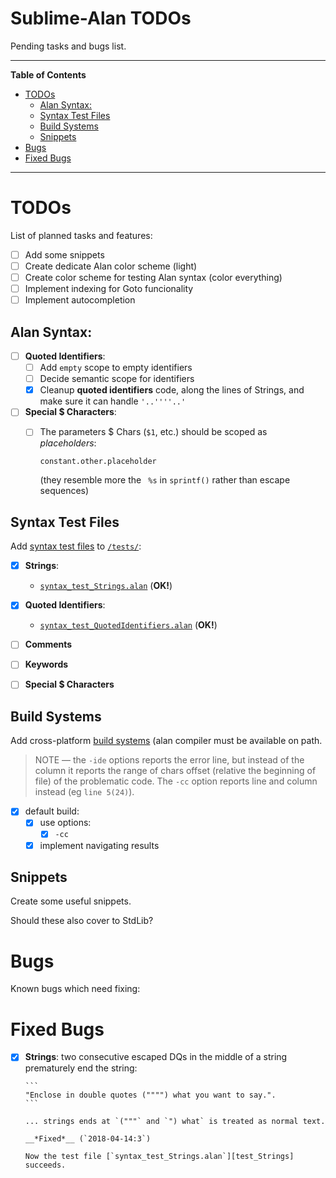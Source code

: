 # Sublime-Alan TODOs

Pending tasks and bugs list.


-----

**Table of Contents**

<!-- MarkdownTOC autolink="true" bracket="round" autoanchor="false" lowercase="only_ascii" uri_encoding="true" levels="1,2,3" -->

- [TODOs](#todos)
    - [Alan Syntax:](#alan-syntax)
    - [Syntax Test Files](#syntax-test-files)
    - [Build Systems](#build-systems)
    - [Snippets](#snippets)
- [Bugs](#bugs)
- [Fixed Bugs](#fixed-bugs)

<!-- /MarkdownTOC -->

-----

# TODOs

List of planned tasks and features:

- [ ] Add some snippets
- [ ] Create dedicate Alan color scheme (light)
- [ ] Create color scheme for testing Alan syntax (color everything)
- [ ] Implement indexing for Goto funcionality
- [ ] Implement autocompletion

## Alan Syntax:

+ [ ] __Quoted Identifiers__:
    * [ ] Add `empty` scope to empty identifiers
    * [ ] Decide semantic scope for identifiers
    * [x] Cleanup __quoted identifiers__ code, along the lines of Strings, and make sure it can handle `'..''''..'`
+ [ ] __Special $ Characters__:
    * [ ] The parameters $ Chars (`$1`, etc.) should be scoped as _placeholders_:

        ```
        constant.other.placeholder
        ```

        (they resemble more the ` %s` in `sprintf()` rather than escape sequences)

## Syntax Test Files

Add [syntax test files][ST3Docs syntax test] to [`/tests/`][tests]:

+ [x] __Strings__:
    * [`syntax_test_Strings.alan`][test_Strings] (__OK!__)
+ [x] __Quoted Identifiers__:
    * [`syntax_test_QuotedIdentifiers.alan`][test_QuotedIdentifiers] (__OK!__)
+ [ ] __Comments__
+ [ ] __Keywords__
+ [ ] __Special $ Characters__


[ST3Docs syntax test]: https://www.sublimetext.com/docs/3/syntax.html#testing "See Sublime Text 3 official documentation for this topic"

[tests]: ./tests/ "See 'tests' folder"
[test_Strings]: ./tests/syntax_test_Strings.alan "Open file..."
[test_QuotedIdentifiers]: ./tests/syntax_test_QuotedIdentifiers.alan "Open file..."

## Build Systems

Add cross-platform [build systems][ST3Docs BuildSys] (alan compiler must be available on path.

> NOTE — the `-ide` options reports the error line, but instead of the column it reports the range of chars offset (relative the beginning of file) of the problematic code. The `-cc` option reports line and column instead (eg `line 5(24)`).

- [x] default build:
    + [x] use options:
        * [x] `-cc`
    + [x] implement navigating results

[ST3Docs BuildSys]: http://www.sublimetext.com/docs/3/build_systems.html "See Sublime Text 3 official documentation for this topic"

## Snippets

Create some useful snippets. 

Should these also cover to StdLib?

# Bugs

Known bugs which need fixing:


# Fixed Bugs

- [x] __Strings__: two consecutive escaped DQs in the middle of a string prematurely end the string:

      ```
      "Enclose in double quotes ("""") what you want to say.".
      ```

      ... strings ends at `("""` and `") what` is treated as normal text.

      __*Fixed*__ (`2018-04-14:3`)

      Now the test file [`syntax_test_Strings.alan`][test_Strings] succeeds.
